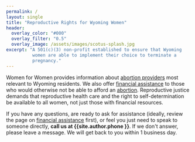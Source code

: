 ```yaml
---
permalink: /
layout: single
title: "Reproductive Rights for Wyoming Women"
header:
  overlay_color: "#000"
  overlay_filter: "0.5"
  overlay_image: /assets/images/scotus-splash.jpg
excerpt: "A 501(c)(3) non-profit established to ensure that Wyoming
          women are able to implement their choice to terminate a
          pregnancy."
---
```


Women for Women provides information about [abortion
providers](/providers) most relevant to Wyoming residents. We also
offer [financial assistance](/financial) to those who would otherwise
not be able to afford an [abortion](/abortion). Reproductive justice
demands that reproductive health care and the right to
self-determination be available to all women, not just those with
financial resources.

If you have any questions, are ready to ask for assistance (ideally,
review the page on [financial assistance](financial) first), or feel
you just need to speak to someone directly, **call us at
{{site.author.phone }}**. If we don't answer, please leave a
message. We will get back to you within 1 business day.

